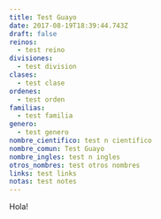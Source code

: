 ```yaml
---
title: Test Guayo
date: 2017-08-19T18:39:44.743Z
draft: false
reinos:
  - test reino
divisiones:
  - test division
clases:
  - test clase
ordenes:
  - test orden
familias:
  - test familia
genero:
  - test genero
nombre_cientifico: test n cientifico
nombre_comun: Test Guayo
nombre_ingles: test n ingles
otros_nombres: test otros nombres
links: test links
notas: test notes
---
```

Hola!

